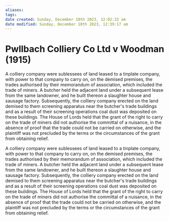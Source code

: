 ```yaml
---
aliases: 
tags: 
date created: Sunday, December 10th 2023, 12:02:32 am
date modified: Sunday, December 10th 2023, 12:39:17 am
---
```


# Pwllbach Colliery Co Ltd v Woodman (1915)

A colliery company were sublessees of land leased to a tinplate company, with power to that company to carry on, on the demised premises, the trades authorised by their memorandum of association, which included the trade of miners. A butcher held the adjacent land under a subsequent lease from the same landowner, and he built thereon a slaughter house and sausage factory. Subsequently, the colliery company erected on the land demised to them screening apparatus near the butcher's trade buildings and as a result of their screening operations coal dust was deposited on these buildings. The House of Lords held that the grant of the right to carry on the trade of miners did not authorise the committal of a nuisance, in the absence of proof that the trade could not be carried on otherwise, and the plaintiff was not precluded by the terms or the circumstances of the grant from obtaining relief.

A colliery company were sublessees of land leased to a tinplate company, with power to that company to carry on, on the demised premises, the trades authorised by their memorandum of association, which included the trade of miners. A butcher held the adjacent land under a subsequent lease from the same landowner, and he built thereon a slaughter house and sausage factory. Subsequently, the colliery company erected on the land demised to them screening apparatus near the butcher's trade buildings and as a result of their screening operations coal dust was deposited on these buildings. The House of Lords held that the grant of the right to carry on the trade of miners did not authorise the committal of a nuisance, in the absence of proof that the trade could not be carried on otherwise, and the plaintiff was not precluded by the terms or the circumstances of the grant from obtaining relief.
